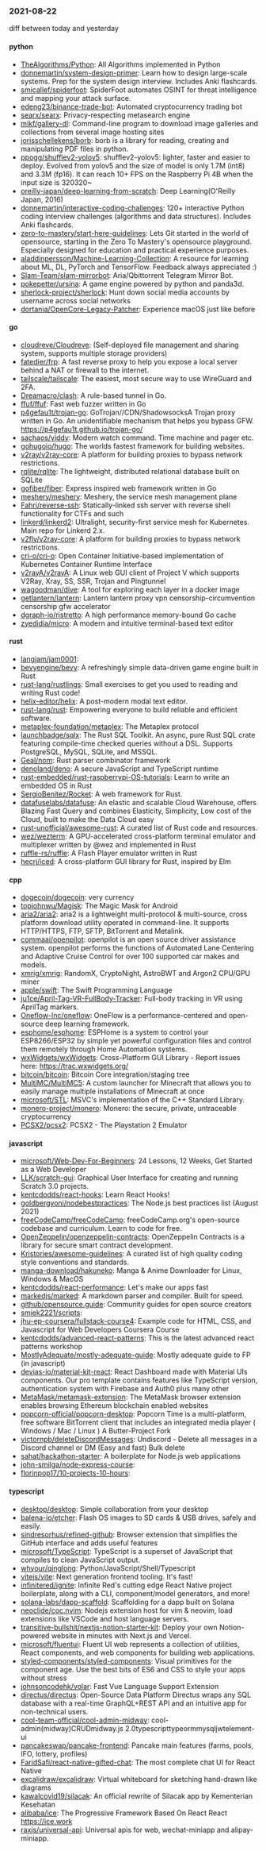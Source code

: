 ### 2021-08-22
diff between today and yesterday

#### python
* [TheAlgorithms/Python](https://github.com/TheAlgorithms/Python): All Algorithms implemented in Python
* [donnemartin/system-design-primer](https://github.com/donnemartin/system-design-primer): Learn how to design large-scale systems. Prep for the system design interview. Includes Anki flashcards.
* [smicallef/spiderfoot](https://github.com/smicallef/spiderfoot): SpiderFoot automates OSINT for threat intelligence and mapping your attack surface.
* [edeng23/binance-trade-bot](https://github.com/edeng23/binance-trade-bot): Automated cryptocurrency trading bot
* [searx/searx](https://github.com/searx/searx): Privacy-respecting metasearch engine
* [mikf/gallery-dl](https://github.com/mikf/gallery-dl): Command-line program to download image galleries and collections from several image hosting sites
* [jorisschellekens/borb](https://github.com/jorisschellekens/borb): borb is a library for reading, creating and manipulating PDF files in python.
* [ppogg/shufflev2-yolov5](https://github.com/ppogg/shufflev2-yolov5): shufflev2-yolov5: lighter, faster and easier to deploy. Evolved from yolov5 and the size of model is only 1.7M (int8) and 3.3M (fp16). It can reach 10+ FPS on the Raspberry Pi 4B when the input size is 320320~
* [oreilly-japan/deep-learning-from-scratch](https://github.com/oreilly-japan/deep-learning-from-scratch):  Deep Learning(O'Reilly Japan, 2016)
* [donnemartin/interactive-coding-challenges](https://github.com/donnemartin/interactive-coding-challenges): 120+ interactive Python coding interview challenges (algorithms and data structures). Includes Anki flashcards.
* [zero-to-mastery/start-here-guidelines](https://github.com/zero-to-mastery/start-here-guidelines): Lets Git started in the world of opensource, starting in the Zero To Mastery's opensource playground. Especially designed for education and practical experience purposes.
* [aladdinpersson/Machine-Learning-Collection](https://github.com/aladdinpersson/Machine-Learning-Collection): A resource for learning about ML, DL, PyTorch and TensorFlow. Feedback always appreciated :)
* [Slam-Team/slam-mirrorbot](https://github.com/Slam-Team/slam-mirrorbot): Aria/Qbittorrent Telegram Mirror Bot.
* [pokepetter/ursina](https://github.com/pokepetter/ursina): A game engine powered by python and panda3d.
* [sherlock-project/sherlock](https://github.com/sherlock-project/sherlock):  Hunt down social media accounts by username across social networks
* [dortania/OpenCore-Legacy-Patcher](https://github.com/dortania/OpenCore-Legacy-Patcher): Experience macOS just like before

#### go
* [cloudreve/Cloudreve](https://github.com/cloudreve/Cloudreve):  (Self-deployed file management and sharing system, supports multiple storage providers)
* [fatedier/frp](https://github.com/fatedier/frp): A fast reverse proxy to help you expose a local server behind a NAT or firewall to the internet.
* [tailscale/tailscale](https://github.com/tailscale/tailscale): The easiest, most secure way to use WireGuard and 2FA.
* [Dreamacro/clash](https://github.com/Dreamacro/clash): A rule-based tunnel in Go.
* [ffuf/ffuf](https://github.com/ffuf/ffuf): Fast web fuzzer written in Go
* [p4gefau1t/trojan-go](https://github.com/p4gefau1t/trojan-go): GoTrojan//CDN/ShadowsocksA Trojan proxy written in Go. An unidentifiable mechanism that helps you bypass GFW. https://p4gefau1t.github.io/trojan-go/
* [sachaos/viddy](https://github.com/sachaos/viddy):  Modern watch command. Time machine and pager etc.
* [gohugoio/hugo](https://github.com/gohugoio/hugo): The worlds fastest framework for building websites.
* [v2ray/v2ray-core](https://github.com/v2ray/v2ray-core): A platform for building proxies to bypass network restrictions.
* [rqlite/rqlite](https://github.com/rqlite/rqlite): The lightweight, distributed relational database built on SQLite
* [gofiber/fiber](https://github.com/gofiber/fiber):  Express inspired web framework written in Go
* [meshery/meshery](https://github.com/meshery/meshery): Meshery, the service mesh management plane
* [Fahrj/reverse-ssh](https://github.com/Fahrj/reverse-ssh): Statically-linked ssh server with reverse shell functionality for CTFs and such
* [linkerd/linkerd2](https://github.com/linkerd/linkerd2): Ultralight, security-first service mesh for Kubernetes. Main repo for Linkerd 2.x.
* [v2fly/v2ray-core](https://github.com/v2fly/v2ray-core): A platform for building proxies to bypass network restrictions.
* [cri-o/cri-o](https://github.com/cri-o/cri-o): Open Container Initiative-based implementation of Kubernetes Container Runtime Interface
* [v2rayA/v2rayA](https://github.com/v2rayA/v2rayA): A Linux web GUI client of Project V which supports V2Ray, Xray, SS, SSR, Trojan and Pingtunnel 
* [wagoodman/dive](https://github.com/wagoodman/dive): A tool for exploring each layer in a docker image
* [getlantern/lantern](https://github.com/getlantern/lantern): Lantern         lantern proxy vpn censorship-circumvention censorship gfw accelerator
* [dgraph-io/ristretto](https://github.com/dgraph-io/ristretto): A high performance memory-bound Go cache
* [zyedidia/micro](https://github.com/zyedidia/micro): A modern and intuitive terminal-based text editor

#### rust
* [langjam/jam0001](https://github.com/langjam/jam0001): 
* [bevyengine/bevy](https://github.com/bevyengine/bevy): A refreshingly simple data-driven game engine built in Rust
* [rust-lang/rustlings](https://github.com/rust-lang/rustlings):  Small exercises to get you used to reading and writing Rust code!
* [helix-editor/helix](https://github.com/helix-editor/helix): A post-modern modal text editor.
* [rust-lang/rust](https://github.com/rust-lang/rust): Empowering everyone to build reliable and efficient software.
* [metaplex-foundation/metaplex](https://github.com/metaplex-foundation/metaplex): The Metaplex protocol
* [launchbadge/sqlx](https://github.com/launchbadge/sqlx):  The Rust SQL Toolkit. An async, pure Rust SQL crate featuring compile-time checked queries without a DSL. Supports PostgreSQL, MySQL, SQLite, and MSSQL.
* [Geal/nom](https://github.com/Geal/nom): Rust parser combinator framework
* [denoland/deno](https://github.com/denoland/deno): A secure JavaScript and TypeScript runtime
* [rust-embedded/rust-raspberrypi-OS-tutorials](https://github.com/rust-embedded/rust-raspberrypi-OS-tutorials):  Learn to write an embedded OS in Rust 
* [SergioBenitez/Rocket](https://github.com/SergioBenitez/Rocket): A web framework for Rust.
* [datafuselabs/datafuse](https://github.com/datafuselabs/datafuse): An elastic and scalable Cloud Warehouse, offers Blazing Fast Query and combines Elasticity, Simplicity, Low cost of the Cloud, built to make the Data Cloud easy
* [rust-unofficial/awesome-rust](https://github.com/rust-unofficial/awesome-rust): A curated list of Rust code and resources.
* [wez/wezterm](https://github.com/wez/wezterm): A GPU-accelerated cross-platform terminal emulator and multiplexer written by @wez and implemented in Rust
* [ruffle-rs/ruffle](https://github.com/ruffle-rs/ruffle): A Flash Player emulator written in Rust
* [hecrj/iced](https://github.com/hecrj/iced): A cross-platform GUI library for Rust, inspired by Elm

#### cpp
* [dogecoin/dogecoin](https://github.com/dogecoin/dogecoin): very currency
* [topjohnwu/Magisk](https://github.com/topjohnwu/Magisk): The Magic Mask for Android
* [aria2/aria2](https://github.com/aria2/aria2): aria2 is a lightweight multi-protocol & multi-source, cross platform download utility operated in command-line. It supports HTTP/HTTPS, FTP, SFTP, BitTorrent and Metalink.
* [commaai/openpilot](https://github.com/commaai/openpilot): openpilot is an open source driver assistance system. openpilot performs the functions of Automated Lane Centering and Adaptive Cruise Control for over 100 supported car makes and models.
* [xmrig/xmrig](https://github.com/xmrig/xmrig): RandomX, CryptoNight, AstroBWT and Argon2 CPU/GPU miner
* [apple/swift](https://github.com/apple/swift): The Swift Programming Language
* [ju1ce/April-Tag-VR-FullBody-Tracker](https://github.com/ju1ce/April-Tag-VR-FullBody-Tracker): Full-body tracking in VR using AprilTag markers.
* [Oneflow-Inc/oneflow](https://github.com/Oneflow-Inc/oneflow): OneFlow is a performance-centered and open-source deep learning framework.
* [esphome/esphome](https://github.com/esphome/esphome): ESPHome is a system to control your ESP8266/ESP32 by simple yet powerful configuration files and control them remotely through Home Automation systems.
* [wxWidgets/wxWidgets](https://github.com/wxWidgets/wxWidgets): Cross-Platform GUI Library - Report issues here: https://trac.wxwidgets.org/
* [bitcoin/bitcoin](https://github.com/bitcoin/bitcoin): Bitcoin Core integration/staging tree
* [MultiMC/MultiMC5](https://github.com/MultiMC/MultiMC5): A custom launcher for Minecraft that allows you to easily manage multiple installations of Minecraft at once
* [microsoft/STL](https://github.com/microsoft/STL): MSVC's implementation of the C++ Standard Library.
* [monero-project/monero](https://github.com/monero-project/monero): Monero: the secure, private, untraceable cryptocurrency
* [PCSX2/pcsx2](https://github.com/PCSX2/pcsx2): PCSX2 - The Playstation 2 Emulator

#### javascript
* [microsoft/Web-Dev-For-Beginners](https://github.com/microsoft/Web-Dev-For-Beginners): 24 Lessons, 12 Weeks, Get Started as a Web Developer
* [LLK/scratch-gui](https://github.com/LLK/scratch-gui): Graphical User Interface for creating and running Scratch 3.0 projects.
* [kentcdodds/react-hooks](https://github.com/kentcdodds/react-hooks): Learn React Hooks!  
* [goldbergyoni/nodebestpractices](https://github.com/goldbergyoni/nodebestpractices):  The Node.js best practices list (August 2021)
* [freeCodeCamp/freeCodeCamp](https://github.com/freeCodeCamp/freeCodeCamp): freeCodeCamp.org's open-source codebase and curriculum. Learn to code for free.
* [OpenZeppelin/openzeppelin-contracts](https://github.com/OpenZeppelin/openzeppelin-contracts): OpenZeppelin Contracts is a library for secure smart contract development.
* [Kristories/awesome-guidelines](https://github.com/Kristories/awesome-guidelines): A curated list of high quality coding style conventions and standards.
* [manga-download/hakuneko](https://github.com/manga-download/hakuneko): Manga & Anime Downloader for Linux, Windows & MacOS
* [kentcdodds/react-performance](https://github.com/kentcdodds/react-performance): Let's make our apps fast 
* [markedjs/marked](https://github.com/markedjs/marked): A markdown parser and compiler. Built for speed.
* [github/opensource.guide](https://github.com/github/opensource.guide):  Community guides for open source creators
* [smiek2221/scripts](https://github.com/smiek2221/scripts): 
* [jhu-ep-coursera/fullstack-course4](https://github.com/jhu-ep-coursera/fullstack-course4): Example code for HTML, CSS, and Javascript for Web Developers Coursera Course
* [kentcdodds/advanced-react-patterns](https://github.com/kentcdodds/advanced-react-patterns): This is the latest advanced react patterns workshop
* [MostlyAdequate/mostly-adequate-guide](https://github.com/MostlyAdequate/mostly-adequate-guide): Mostly adequate guide to FP (in javascript)
* [devias-io/material-kit-react](https://github.com/devias-io/material-kit-react): React Dashboard made with Material UIs components. Our pro template contains features like TypeScript version, authentication system with Firebase and Auth0 plus many other
* [MetaMask/metamask-extension](https://github.com/MetaMask/metamask-extension):   The MetaMask browser extension enables browsing Ethereum blockchain enabled websites
* [popcorn-official/popcorn-desktop](https://github.com/popcorn-official/popcorn-desktop): Popcorn Time is a multi-platform, free software BitTorrent client that includes an integrated media player ( Windows / Mac / Linux ) A Butter-Project Fork
* [victornpb/deleteDiscordMessages](https://github.com/victornpb/deleteDiscordMessages): Undiscord - Delete all messages in a Discord channel or DM (Easy and fast) Bulk delete
* [sahat/hackathon-starter](https://github.com/sahat/hackathon-starter): A boilerplate for Node.js web applications
* [john-smilga/node-express-course](https://github.com/john-smilga/node-express-course): 
* [florinpop17/10-projects-10-hours](https://github.com/florinpop17/10-projects-10-hours): 

#### typescript
* [desktop/desktop](https://github.com/desktop/desktop): Simple collaboration from your desktop
* [balena-io/etcher](https://github.com/balena-io/etcher): Flash OS images to SD cards & USB drives, safely and easily.
* [sindresorhus/refined-github](https://github.com/sindresorhus/refined-github): Browser extension that simplifies the GitHub interface and adds useful features
* [microsoft/TypeScript](https://github.com/microsoft/TypeScript): TypeScript is a superset of JavaScript that compiles to clean JavaScript output.
* [whyour/qinglong](https://github.com/whyour/qinglong): Python/JavaScript/Shell/Typescript 
* [vitejs/vite](https://github.com/vitejs/vite): Next generation frontend tooling. It's fast!
* [infinitered/ignite](https://github.com/infinitered/ignite): Infinite Red's cutting edge React Native project boilerplate, along with a CLI, component/model generators, and more!
* [solana-labs/dapp-scaffold](https://github.com/solana-labs/dapp-scaffold): Scaffolding for a dapp built on Solana
* [neoclide/coc.nvim](https://github.com/neoclide/coc.nvim): Nodejs extension host for vim & neovim, load extensions like VSCode and host language servers.
* [transitive-bullshit/nextjs-notion-starter-kit](https://github.com/transitive-bullshit/nextjs-notion-starter-kit): Deploy your own Notion-powered website in minutes with Next.js and Vercel.
* [microsoft/fluentui](https://github.com/microsoft/fluentui): Fluent UI web represents a collection of utilities, React components, and web components for building web applications.
* [styled-components/styled-components](https://github.com/styled-components/styled-components): Visual primitives for the component age. Use the best bits of ES6 and CSS to style your apps without stress 
* [johnsoncodehk/volar](https://github.com/johnsoncodehk/volar):  Fast Vue Language Support Extension
* [directus/directus](https://github.com/directus/directus): Open-Source Data Platform   Directus wraps any SQL database with a real-time GraphQL+REST API and an intuitive app for non-technical users.
* [cool-team-official/cool-admin-midway](https://github.com/cool-team-official/cool-admin-midway): cool-admin(midway)CRUDmidway.js 2.0typescripttypeormmysqljwtelement-ui
* [pancakeswap/pancake-frontend](https://github.com/pancakeswap/pancake-frontend):  Pancake main features (farms, pools, IFO, lottery, profiles)
* [FaridSafi/react-native-gifted-chat](https://github.com/FaridSafi/react-native-gifted-chat):  The most complete chat UI for React Native
* [excalidraw/excalidraw](https://github.com/excalidraw/excalidraw): Virtual whiteboard for sketching hand-drawn like diagrams
* [kawalcovid19/silacak](https://github.com/kawalcovid19/silacak): An official rewrite of Silacak app by Kementerian Kesehatan
* [alibaba/ice](https://github.com/alibaba/ice):  The Progressive Framework Based On React React https://ice.work
* [raxjs/universal-api](https://github.com/raxjs/universal-api): Universal apis for web, wechat-miniapp and alipay-miniapp.
